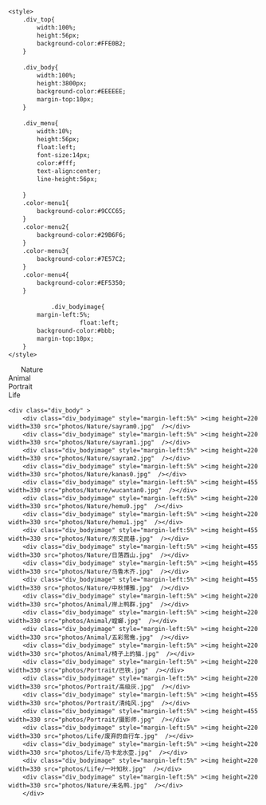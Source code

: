  
<html>
<head>
	<title>Shiqian Li's Photography</title>
	
	
	<style>
		.div_top{
			width:100%;
			height:56px;
			background-color:#FFE0B2;
		}
		
		.div_body{
			width:100%;
			height:3800px;
			background-color:#EEEEEE;
			margin-top:10px;
		}
		
		.div_menu{
			width:10%;
			height:56px;
			float:left;
			font-size:14px;
			color:#fff;
			text-align:center;
			line-height:56px;
 
		}
		.color-menu1{
			background-color:#9CCC65;
		}
		.color-menu2{
			background-color:#29B6F6;
		}
		.color-menu3{
			background-color:#7E57C2;
		}
		.color-menu4{
			background-color:#EF5350;
		}
		
                .div_bodyimage{
			margin-left:5%;
                        float:left;
			background-color:#bbb;
			margin-top:10px;
		}
	</style>
</head>
 
<body>
	<div class="div_top" >
		<div class="div_menu color-menu1" style="margin-left:5%">Nature</div>
		<div class="div_menu color-menu2" >Animal</div>
		<div class="div_menu color-menu3" >Portrait</div>
		<div class="div_menu color-menu4" >Life</div>
	</div>

	<div class="div_body" >
		<div class="div_bodyimage" style="margin-left:5%" ><img height=220 width=330 src="photos/Nature/sayram0.jpg"  /></div>
		<div class="div_bodyimage" style="margin-left:5%" ><img height=220 width=330 src="photos/Nature/sayram1.jpg"  /></div>
		<div class="div_bodyimage" style="margin-left:5%" ><img height=220 width=330 src="photos/Nature/sayram2.jpg"  /></div>
		<div class="div_bodyimage" style="margin-left:5%" ><img height=220 width=330 src="photos/Nature/kanas0.jpg"  /></div>
		<div class="div_bodyimage" style="margin-left:5%" ><img height=455 width=330 src="photos/Nature/wucantan0.jpg"  /></div>
		<div class="div_bodyimage" style="margin-left:5%" ><img height=220 width=330 src="photos/Nature/hemu0.jpg"  /></div>
		<div class="div_bodyimage" style="margin-left:5%" ><img height=220 width=330 src="photos/Nature/hemu1.jpg"  /></div>
		<div class="div_bodyimage" style="margin-left:5%" ><img height=455 width=330 src="photos/Nature/东交民巷.jpg"  /></div>
		<div class="div_bodyimage" style="margin-left:5%" ><img height=455 width=330 src="photos/Nature/日落西山.jpg"  /></div>
		<div class="div_bodyimage" style="margin-left:5%" ><img height=455 width=330 src="photos/Nature/乌鲁木齐.jpg"  /></div>
		<div class="div_bodyimage" style="margin-left:5%" ><img height=455 width=330 src="photos/Nature/中秋博雅.jpg"  /></div>
		<div class="div_bodyimage" style="margin-left:5%" ><img height=220 width=330 src="photos/Animal/岸上鸭群.jpg"  /></div>
		<div class="div_bodyimage" style="margin-left:5%" ><img height=220 width=330 src="photos/Animal/螳螂.jpg"  /></div>
		<div class="div_bodyimage" style="margin-left:5%" ><img height=220 width=330 src="photos/Animal/五彩鸳鸯.jpg"  /></div>
		<div class="div_bodyimage" style="margin-left:5%" ><img height=220 width=330 src="photos/Animal/椅子上的猫.jpg"  /></div>
		<div class="div_bodyimage" style="margin-left:5%" ><img height=220 width=330 src="photos/Portrait/巴铁.jpg"  /></div>
		<div class="div_bodyimage" style="margin-left:5%" ><img height=220 width=330 src="photos/Portrait/高级灰.jpg"  /></div>
		<div class="div_bodyimage" style="margin-left:5%" ><img height=455 width=330 src="photos/Portrait/清纯风.jpg"  /></div>
		<div class="div_bodyimage" style="margin-left:5%" ><img height=455 width=330 src="photos/Portrait/摄影师.jpg"  /></div>
		<div class="div_bodyimage" style="margin-left:5%" ><img height=220 width=330 src="photos/Life/废弃的自行车.jpg"  /></div>
		<div class="div_bodyimage" style="margin-left:5%" ><img height=220 width=330 src="photos/Life/马卡龙水壶.jpg"  /></div>
		<div class="div_bodyimage" style="margin-left:5%" ><img height=220 width=330 src="photos/Life/一叶知秋.jpg"  /></div>
		<div class="div_bodyimage" style="margin-left:5%" ><img height=220 width=330 src="photos/Nature/未名鸭.jpg"  /></div>
        </div>
 
</body>
</html>

<!-- # Shiqian Li's Photography

## Sayram Lake, Xinjiang, China

<div style="text-align: center; width: auto;">
<img alt="" src="photos/sayram0.jpg" style="margin: 0 auto;" />
</div>

<div style="text-align: center; width: auto;">
<img alt="" src="photos/sayram1.jpg" style="margin: 0 auto;" />
</div>

<div style="text-align: center; width: auto;">
<img alt="" src="photos/sayram2.jpg" style="margin: 0 auto;" />
</div>

## Kanas, Xinjiang, China

<div style="text-align: center; width: auto;">
<img alt="" src="photos/kanas0.jpg" style="margin: 0 auto;" />
</div>

## Colorful Beach, Xinjiang, China

<div style="text-align: center; width: 60%;">
<img alt="" src="photos/wucantan0.jpg" style="margin: 0 auto;" />
</div>


## Hemu, Xinjiang, China

<div style="text-align: center; width: auto;">
<img alt="" src="photos/hemu0.jpg" style="margin: 0 auto;" />
</div>

<div style="text-align: center; width: auto;">
<img alt="" src="photos/hemu1.jpg" style="margin: 0 auto;" />
</div>
<div style="text-align: center;">
<video width=960 height=540 controls>
  <source style="margin:0 auto;" src="photos/hemu2.mp4" type="video/mp4">
</video>
</div>
## A full version of time-lapse photography in Xinjiang

https://www.bilibili.com/video/BV1kY4y177T6?spm_id_from=333.999.0.0
 -->
